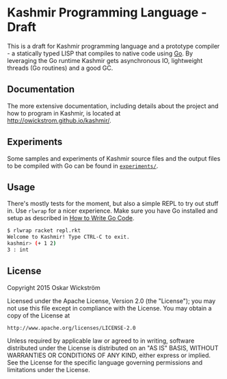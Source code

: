 # Kashmir Programming Language - Draft

This is a draft for Kashmir programming language and a prototype compiler - a
statically typed LISP that compiles to native code using
[Go](https://golang.org/). By leveraging the Go runtime Kashmir gets
asynchronous IO, lightweight threads (Go routines) and a good GC.

## Documentation

The more extensive documentation, including details about the project and
how to program in Kashmir, is located at http://owickstrom.github.io/kashmir/.

## Experiments

Some samples and experiments of Kashmir source files and the output files to be
compiled with Go can be found in [`experiments/`](experiments).

## Usage

There's mostly tests for the moment, but also a simple REPL to try out stuff in.
Use `rlwrap` for a nicer experience. Make sure you have Go installed and setup
as described in [How to Write Go Code](https://golang.org/doc/code.html).

```bash
$ rlwrap racket repl.rkt
Welcome to Kashmir! Type CTRL-C to exit.
kashmir> (+ 1 2)
3 : int
```

## License

Copyright 2015 Oskar Wickström

Licensed under the Apache License, Version 2.0 (the "License");
you may not use this file except in compliance with the License.
You may obtain a copy of the License at

    http://www.apache.org/licenses/LICENSE-2.0

Unless required by applicable law or agreed to in writing, software
distributed under the License is distributed on an "AS IS" BASIS,
WITHOUT WARRANTIES OR CONDITIONS OF ANY KIND, either express or implied.
See the License for the specific language governing permissions and
limitations under the License.
